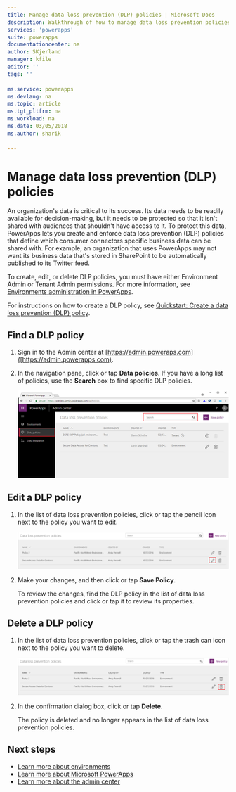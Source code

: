 ```yaml
---
title: Manage data loss prevention (DLP) policies | Microsoft Docs
description: Walkthrough of how to manage data loss prevention policies for PowerApps.
services: 'powerapps'
suite: powerapps
documentationcenter: na
author: SKjerland
manager: kfile
editor: ''
tags: ''

ms.service: powerapps
ms.devlang: na
ms.topic: article
ms.tgt_pltfrm: na
ms.workload: na
ms.date: 03/05/2018
ms.author: sharik

---
```

# Manage data loss prevention (DLP) policies

An organization's data is critical to its success. Its data needs to be readily available for decision-making, but it needs to be protected so that it isn't shared with audiences that shouldn't have access to it. To protect this data, PowerApps lets you create and enforce data loss prevention (DLP) policies that define which consumer connectors specific business data can be shared with. For example, an organization that uses PowerApps may not want its business data that's stored in SharePoint to be automatically published to its Twitter feed.

To create, edit, or delete DLP policies, you must have either Environment Admin or Tenant Admin permissions. For more information, see [Environments administration in PowerApps](environments-administration.md).

For instructions on how to create a DLP policy, see [Quickstart: Create a data loss prevention (DLP) policy](create-dlp-policy.md).

## Find a DLP policy
1. Sign in to the Admin center at [https://admin.poweraps.com]([https://admin.powerapps.com).
2. In the navigation pane, click or tap **Data policies**. If you have a long list of policies, use the **Search** box to find specific DLP policies.

    ![](./media/prevent-data-loss/data-policies.png)

## Edit a DLP policy
1. In the list of data loss prevention policies, click or tap the pencil icon next to the policy you want to edit.

    ![Sign in](./media/prevent-data-loss/3.png)
2. Make your changes, and then click or tap **Save Policy**.

    To review the changes, find the DLP policy in the list of data loss prevention policies and click or tap it to review its properties.

## Delete a DLP policy
1. In the list of data loss prevention policies, click or tap the trash can icon next to the policy you want to delete.

    ![Sign in](./media/prevent-data-loss/3-delete.png)
4. In the confirmation dialog box, click or tap **Delete**.

    The policy is deleted and no longer appears in the list of data loss prevention policies.

## Next steps
* [Learn more about environments](environments-administration.md)
* [Learn more about Microsoft PowerApps](../canvas-apps/getting-started.md)
* [Learn more about the admin center](introduction-to-the-admin-center.md)
